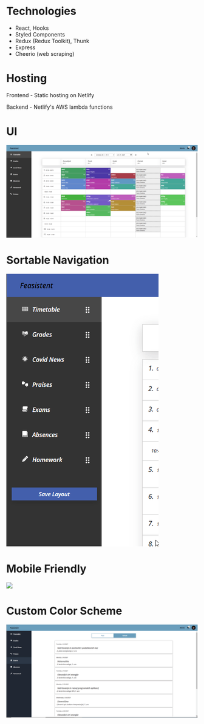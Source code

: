 <h1>Technologies</h1>
<ul>
  <li>React, Hooks</li>
  <li>Styled Components</li>
  <li>Redux (Redux Toolkit), Thunk</li>
  <li>Express</li>
  <li>Cheerio (web scraping)</li>
</ul>
<h1>Hosting</h1>
  <p>Frontend - Static hosting on Netlify</p>
  <p>Backend - Netlify's AWS lambda functions</p>
<h1>UI</h1>
<img src="images/timetable_animation.gif" />
<h1>Sortable Navigation</h1>
<img src="images/navigation.gif" />
<h1>Mobile Friendly</h1>
<img src="images/mobile_friendly.gif" />
<h1>Custom Color Scheme</h1>
<img src="images/color_scheme.gif" />
